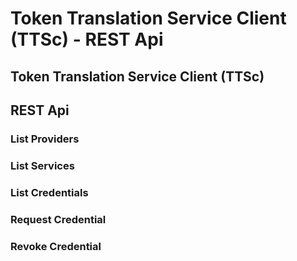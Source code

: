 # Token Translation Service Client (TTSc) - REST Api
## Token Translation Service Client (TTSc)
## REST Api
### List Providers 
### List Services 
### List Credentials 
### Request Credential 
### Revoke Credential 
